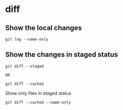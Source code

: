 # diff

## Show the local changes

```git
git log --name-only
```

## Show the changes in staged status

```git
git diff --staged

OR

git diff --cached
```

Show only files in staged status

```git
git diff --cached --name-only
```
